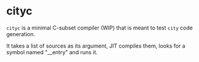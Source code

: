 # cityc

`cityc` is a minimal C-subset compiler (WIP) that is meant to test `city` code generation.

It takes a list of sources as its argument, JIT compiles them, looks for a symbol named "__entry" and runs it.